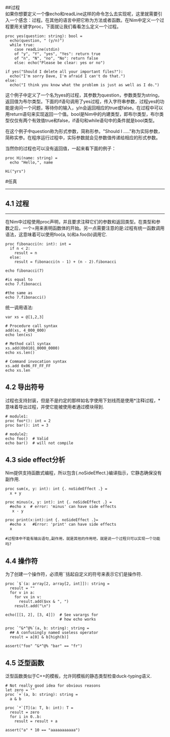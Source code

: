 ##过程   
如果你想要定义一个像echo和readLine这样的命令怎么去实现呢，这里就需要引入一个感念：过程。在其他的语言中把它称为方法或者函数。在Nim中定义一个过程要用关键字proc，下面就让我们看看怎么定义一个过程。

    proc yes(question: string): bool =
      echo(question, " (y/n)")
      while true:
        case readLine(stdin)
        of "y", "Y", "yes", "Yes": return true
        of "n", "N", "no", "No": return false
        else: echo("Please be clear: yes or no")
    
    if yes("Should I delete all your important files?"):
      echo("I'm sorry Dave, I'm afraid I can't do that.")
    else:
      echo("I think you know what the problem is just as well as I do.")

这个例子中定义了一个名为yes的过程，其参数为question，参数类型为string，返回值为布尔类型。下面的if语句调用了yes过程，传入字符串参数，过程yes的功能是询问一个问题，等待你的输入，y/n会返回相应的true或false。在过程中可以用return语句来实现返回一个值。bool是Nim中的内建类型，即布尔类型，布尔类型仅仅有两个有效值true和false，if语句和while语句中的条件就是bool类型。

在这个例子中question称为形式参数，简称形参。"Should I ....."称为实际参数，简称实参。在程序运行过程中，实际参数就会见参数值传递给相应的形式参数。

当然你的过程也可以没有返回值，一起来看下面的例子：

    proc Hi(name: string) = 
      echo "Hello,", name
    
    Hi("yrs")
    
    
    
    
#任真
***
## 4.1 过程
***
在Nim中过程使用proc声明，并且要求注释它们的参数和返回类型。在类型和参数之后，一个=用来表明函数体的开始。另一点需要注意的是:过程有统一函数调用语法，这意味着可以使用foo(a, b)和a.foo(b)调用它.
```
proc fibonacci(n: int): int =
  if n < 2:
    result = n
  else:
    result = fibonacci(n - 1) + (n - 2).fibonacci

echo fibonacci(7)

#is equal to
echo 7.fibonacci

#the same as
echo 7.fibonacci()
```
统一调用语法:
```
var xs = @[1,2,3]

# Procedure call syntax
add(xs, 4_000_000)
echo len(xs)

# Method call syntax
xs.add(0b0101_0000_0000)
echo xs.len()

# Command invocation syntax
xs.add 0x06_FF_FF_FF
echo xs.len
```
## 4.2 导出符号
过程也支持封装，但是不是约定的那样如名字使用下划线而是使用*注释过程，*意味着导出过程，并使它能被使用者通过模块得到.
```
# module1:
proc foo*(): int = 2
proc bar(): int = 3

# module2:
echo foo()  # Valid
echo bar()  # will not compile
```
## 4.3 side effect分析
Nim提供支持函数式编程，所以包含{.noSideEffect.}编译指示，它静态确保没有副作用.
```
proc sum(x, y: int): int {. noSideEffect .} =
  x + y

proc minus(x, y: int): int {. noSideEffect .} =
  #echo x  # error: 'minus' can have side effects
   x - y

proc print(x:int):int {. noSideEffect .}=
  #echo x   #Error: 'print' can have side effects
  x

#过程体中不能有输出语句,副作用，就是其他的作用吧，就是说一个过程只可以实现一个功能吗?
```
## 4.4 操作符
为了创建一个操作符，必须用``括起自定义的符号来表示它们是操作符.
```
proc `$`(a: array[2, array[2, int]]): string =
  result = ""
  for v in a:
    for vx in v:
      result.add($vx & ", ")
    result.add("\n")

echo([[1, 2], [3, 4]])  # See varargs for
                        # how echo works

proc `^&*^@%`(a, b: string): string =
  ## A confusingly named useless operator
  result = a[0] & b[high(b)]

assert("foo" ^&*^@% "bar" == "fr")
```
## 4.5 泛型函数
泛型函数类似于C++的模板，允许同模板的静态类型检查duck-typing语义.
```
# Not really good idea for obvious reasons
let zero = ""
proc `+`(a, b: string): string =
  a & b

proc `*`[T](a: T, b: int): T =
  result = zero
  for i in 0..b:
    result = result + a

assert("a" * 10 == "aaaaaaaaaaa")
```
